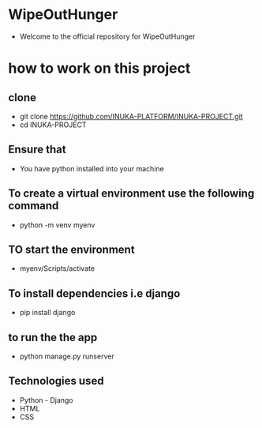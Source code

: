 # WipeOutHunger
- Welcome to the official repository for WipeOutHunger

# how to work on this project
## clone
- git clone https://github.com/INUKA-PLATFORM/INUKA-PROJECT.git
- cd INUKA-PROJECT
## Ensure that
- You have python installed into your machine
## To create a virtual environment use the following command
- python -m venv myenv
## TO start the environment 
- myenv/Scripts/activate
## To install dependencies i.e django
- pip install django
## to run the the app
- python manage.py runserver
## Technologies used 
- Python - Django
- HTML
- CSS